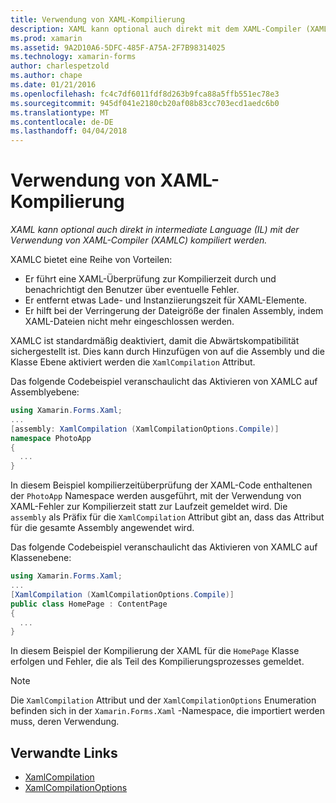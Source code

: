 ```yaml
---
title: Verwendung von XAML-Kompilierung
description: XAML kann optional auch direkt mit dem XAML-Compiler (XAMLC) in der Zwischensprache (Intermediate Language, IL) kompiliert werden.
ms.prod: xamarin
ms.assetid: 9A2D10A6-5DFC-485F-A75A-2F7B98314025
ms.technology: xamarin-forms
author: charlespetzold
ms.author: chape
ms.date: 01/21/2016
ms.openlocfilehash: fc4c7df6011fdf8d263b9fca88a5ffb551ec78e3
ms.sourcegitcommit: 945df041e2180cb20af08b83cc703ecd1aedc6b0
ms.translationtype: MT
ms.contentlocale: de-DE
ms.lasthandoff: 04/04/2018
---
```

# <a name="xaml-compilation"></a>Verwendung von XAML-Kompilierung

_XAML kann optional auch direkt in intermediate Language (IL) mit der Verwendung von XAML-Compiler (XAMLC) kompiliert werden._

XAMLC bietet eine Reihe von Vorteilen:

- Er führt eine XAML-Überprüfung zur Kompilierzeit durch und benachrichtigt den Benutzer über eventuelle Fehler.
- Er entfernt etwas Lade- und Instanziierungszeit für XAML-Elemente.
- Er hilft bei der Verringerung der Dateigröße der finalen Assembly, indem XAML-Dateien nicht mehr eingeschlossen werden.

XAMLC ist standardmäßig deaktiviert, damit die Abwärtskompatibilität sichergestellt ist. Dies kann durch Hinzufügen von auf die Assembly und die Klasse Ebene aktiviert werden die `XamlCompilation` Attribut.

Das folgende Codebeispiel veranschaulicht das Aktivieren von XAMLC auf Assemblyebene:

```csharp
using Xamarin.Forms.Xaml;
...
[assembly: XamlCompilation (XamlCompilationOptions.Compile)]
namespace PhotoApp
{
  ...
}
```

In diesem Beispiel kompilierzeitüberprüfung der XAML-Code enthaltenen der `PhotoApp` Namespace werden ausgeführt, mit der Verwendung von XAML-Fehler zur Kompilierzeit statt zur Laufzeit gemeldet wird.
Die `assembly` als Präfix für die `XamlCompilation` Attribut gibt an, dass das Attribut für die gesamte Assembly angewendet wird.

Das folgende Codebeispiel veranschaulicht das Aktivieren von XAMLC auf Klassenebene:

```csharp
using Xamarin.Forms.Xaml;
...
[XamlCompilation (XamlCompilationOptions.Compile)]
public class HomePage : ContentPage
{
  ...
}
```

In diesem Beispiel der Kompilierung der XAML für die `HomePage` Klasse erfolgen und Fehler, die als Teil des Kompilierungsprozesses gemeldet.

> [!NOTE]
> Die `XamlCompilation` Attribut und der `XamlCompilationOptions` Enumeration befinden sich in der `Xamarin.Forms.Xaml` -Namespace, die importiert werden muss, deren Verwendung.


## <a name="related-links"></a>Verwandte Links

- [XamlCompilation](https://developer.xamarin.com/api/type/Xamarin.Forms.Xaml.XamlCompilationAttribute/)
- [XamlCompilationOptions](https://developer.xamarin.com/api/type/Xamarin.Forms.Xaml.XamlCompilationOptions/)
